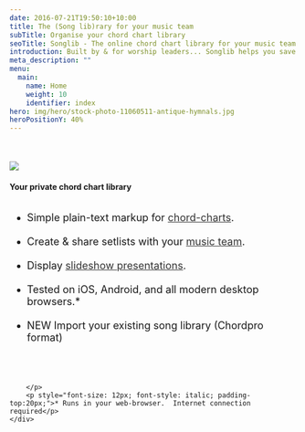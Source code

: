```yaml
---
date: 2016-07-21T19:50:10+10:00
title: The (Song lib)rary for your music team
subTitle: Organise your chord chart library
seoTitle: Songlib - The online chord chart library for your music team
introduction: Built by & for worship leaders... Songlib helps you save your time for the important things.
meta_description: ""
menu:
  main:
    name: Home
    weight: 10
    identifier: index
hero: img/hero/stock-photo-11060511-antique-hymnals.jpg
heroPositionY: 40%
---
```



<div class="row" style="margin-top: 50px; margin-bottom: 50px;">
    <div class="col-md-6">
        <p><img class="img-responsive" src="/img/old-screenshots/chordchart-simple-3d.png"/></p>
    </div>
    <div class="col-md-6">
        <h4>Your private chord chart library<br/><br/></h4>
        <ul style="font-size: 18px;">
            <li>Simple plain-text markup for <a style="color: #333; text-decoration: underline;" href="/about/chordcharts/">chord-charts</a>.<br/><br/></li>
            <li>Create &amp; share setlists with your <a style="color: #333; text-decoration: underline;" href="/about/worship-teams/">music team</a>.<br/><br/></li>
            <li>Display <a style="color: #333; text-decoration: underline;" href="/about/presenter/">slideshow presentations</a>.<br/><br/></li>
            <li>Tested on iOS, Android, and all modern desktop browsers.*<br/><br/></li>
            <li><span class="label label-success">NEW</span> Import your existing song library (Chordpro format)<br/><br/></li>
        </ul>
        <p>
            <br/>

        </p>
        <p style="font-size: 12px; font-style: italic; padding-top:20px;">* Runs in your web-browser.  Internet connection required</p>
    </div>
</div>
